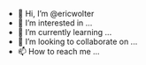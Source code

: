 - 👋 Hi, I’m @ericwolter
- 👀 I’m interested in ...
- 🌱 I’m currently learning ...
- 💞️ I’m looking to collaborate on ...
- 📫 How to reach me ...

<!---
ericwolter/ericwolter is a ✨ special ✨ repository because its `README.md` (this file) appears on your GitHub profile.
You can click the Preview link to take a look at your changes.
--->
